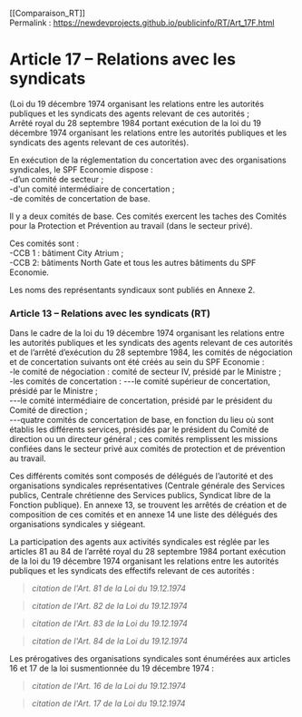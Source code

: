 [[Comparaison_RT]]  
Permalink : https://newdevprojects.github.io/publicinfo/RT/Art_17F.html

# Article 17 – Relations avec les syndicats

(Loi du 19 décembre 1974 organisant les relations entre les autorités publiques et les syndicats des agents relevant de ces autorités ;  
Arrêté royal du 28 septembre 1984 portant exécution de la loi du 19 décembre 1974 organisant les relations entre les autorités publiques et les syndicats des agents relevant de ces autorités).

En exécution de la réglementation du concertation avec des organisations syndicales, le SPF Economie dispose :  
-d’un comité de secteur ;   
-d'un comité intermédiaire de concertation ;   
-de comités de concertation de base.

Il y a deux comités de base. Ces comités exercent les taches des Comités pour la Protection et Prévention au travail (dans le secteur privé).

Ces comités sont :  
-CCB 1 : bâtiment City Atrium ;  
-CCB 2: bâtiments North Gate et tous les autres bâtiments du SPF Economie.

Les noms des représentants syndicaux sont publiés en Annexe 2.

### Article 13 – Relations avec les syndicats  (RT)

Dans le cadre de la loi du 19 décembre 1974 organisant les relations entre les autorités publiques et les syndicats des agents relevant de ces autorités et de l’arrêté d’exécution du 28 septembre 1984, les comités de négociation et de concertation suivants ont été créés au sein du SPF Economie :  
-le comité de négociation : comité de secteur IV, présidé par le Ministre ;  
-les comités de concertation : 
---le comité supérieur de concertation, présidé par le Ministre ;   
---le comité intermédiaire de concertation, présidé par le président du Comité de direction ;  
---quatre comités de concertation de base, en fonction du lieu où sont établis les différents services, présidés par le président du Comité de direction ou un directeur général ; ces comités remplissent les missions confiées dans le secteur privé aux comités de protection et de prévention au travail.

Ces différents comités sont composés de délégués de l’autorité et des organisations syndicales représentatives (Centrale générale des Services publics, Centrale chrétienne des Services publics, Syndicat libre de la Fonction publique). En annexe 13, se trouvent les arrêtés de création et de composition de ces comités et en annexe 14 une liste des délégués des organisations syndicales y siégeant. 

La participation des agents aux activités syndicales est réglée par les articles 81 au 84 de l’arrêté royal du 28 septembre 1984 portant exécution de la loi du 19 décembre 1974 organisant les relations entre les autorités publiques et les syndicats des effectifs relevant de ces autorités : 

> *citation de l'Art. 81 de la Loi du 19.12.1974*


> *citation de l'Art. 82 de la Loi du 19.12.1974*


> *citation de l'Art. 83 de la Loi du 19.12.1974*


> *citation de l'Art. 84 de la Loi du 19.12.1974*


Les prérogatives des organisations syndicales sont énumérées aux articles 16 et 17 de la loi susmentionnée du 19 décembre 1974 : 

> *citation de l'Art. 16 de la Loi du 19.12.1974*


> *citation de l'Art. 17 de la Loi du 19.12.1974*


 